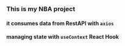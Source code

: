 ### This is my NBA project
#### it consumes data from RestAPI with `axios`
#### managing state with `useContext` React Hook
